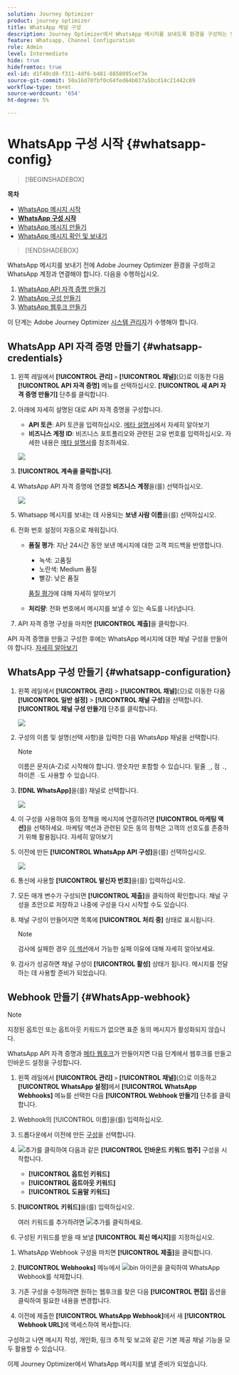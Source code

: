 ```yaml
---
solution: Journey Optimizer
product: journey optimizer
title: WhatsApp 채널 구성
description: Journey Optimizer에서 WhatsApp 메시지를 보내도록 환경을 구성하는 방법에 대해 알아봅니다
feature: Whatsapp, Channel Configuration
role: Admin
level: Intermediate
hide: true
hidefromtoc: true
exl-id: d1f40cd8-f311-4df6-b401-8858095cef3e
source-git-commit: 50a16d70fbf0c64fed64b037a5bcd14c21442c89
workflow-type: tm+mt
source-wordcount: '654'
ht-degree: 5%

---
```


# WhatsApp 구성 시작 {#whatsapp-config}

>[!BEGINSHADEBOX]

**목차**

* [WhatsApp 메시지 시작](get-started-whatsapp.md)
* **[WhatsApp 구성 시작](whatsapp-configuration.md)**
* [WhatsApp 메시지 만들기](create-whatsapp.md)
* [WhatsApp 메시지 확인 및 보내기](send-whatsapp.md)

>[!ENDSHADEBOX]

WhatsApp 메시지를 보내기 전에 Adobe Journey Optimizer 환경을 구성하고 WhatsApp 계정과 연결해야 합니다. 다음을 수행하십시오.

1. [WhatsApp API 자격 증명 만들기](#WhatsApp-credentials)
1. [WhatsApp 구성 만들기](#WhatsApp-configuration)
1. [WhatsApp 웹후크 만들기](#WhatsApp-webhook)


이 단계는 Adobe Journey Optimizer [시스템 관리자](../start/path/administrator.md)가 수행해야 합니다.

## WhatsApp API 자격 증명 만들기 {#whatsapp-credentials}

1. 왼쪽 레일에서 **[!UICONTROL 관리]** `>` **[!UICONTROL 채널]**(으)로 이동한 다음 **[!UICONTROL API 자격 증명]** 메뉴를 선택하십시오. **[!UICONTROL 새 API 자격 증명 만들기]** 단추를 클릭합니다.

1. 아래에 자세히 설명된 대로 API 자격 증명을 구성합니다.

   * **API 토큰**: API 토큰을 입력하십시오. [메타 설명서](https://developers.facebook.com/docs/facebook-login/guides/access-tokens/)에서 자세히 알아보기
   * **비즈니스 계정 ID**: 비즈니스 포트폴리오와 관련된 고유 번호를 입력하십시오. 자세한 내용은 [메타 설명서](https://www.facebook.com/business/help/1181250022022158?id=180505742745347)를 참조하세요.

   ![](assets/whatsapp-api.png)

1. **[!UICONTROL 계속을 클릭합니다]**.

1. WhatsApp API 자격 증명에 연결할 **비즈니스 계정**&#x200B;을(를) 선택하십시오.

   ![](assets/whatsapp-api-2.png)

1. Whatsapp 메시지를 보내는 데 사용되는 **보낸 사람 이름**&#x200B;을(를) 선택하십시오.

1. 전화 번호 설정이 자동으로 채워집니다.

   * **품질 평가**: 지난 24시간 동안 보낸 메시지에 대한 고객 피드백을 반영합니다.
      * 녹색: 고품질
      * 노란색: Medium 품질
      * 빨강: 낮은 품질

     [품질 평가](https://www.facebook.com/business/help/766346674749731#)에 대해 자세히 알아보기

   * **처리량**: 전화 번호에서 메시지를 보낼 수 있는 속도를 나타냅니다.

1. API 자격 증명 구성을 마치면 **[!UICONTROL 제출]**&#x200B;을 클릭합니다.

API 자격 증명을 만들고 구성한 후에는 WhatsApp 메시지에 대한 채널 구성을 만들어야 합니다. [자세히 알아보기](#whatsapp-configuration)

## WhatsApp 구성 만들기 {#whatsapp-configuration}

1. 왼쪽 레일에서 **[!UICONTROL 관리]** > **[!UICONTROL 채널]**(으)로 이동한 다음 **[!UICONTROL 일반 설정]** > **[!UICONTROL 채널 구성]**&#x200B;을 선택합니다. **[!UICONTROL 채널 구성 만들기]** 단추를 클릭합니다.

   ![](assets/whatsapp-config-1.png)

1. 구성의 이름 및 설명(선택 사항)을 입력한 다음 WhatsApp 채널을 선택합니다.

   >[!NOTE]
   >
   > 이름은 문자(A-Z)로 시작해야 합니다. 영숫자만 포함할 수 있습니다. 밑줄 `_`, 점 `.`, 하이픈 `-`도 사용할 수 있습니다.

1. **[!DNL WhatsApp]**&#x200B;을(를) 채널로 선택합니다.

   ![](assets/whatsapp-config-2.png)

1. 이 구성을 사용하여 동의 정책을 메시지에 연결하려면 **[!UICONTROL 마케팅 액션]**&#x200B;을 선택하세요. 마케팅 액션과 관련된 모든 동의 정책은 고객의 선호도를 존중하기 위해 활용됩니다. 자세히 알아보기

1. 이전에 만든 **[!UICONTROL WhatsApp API 구성]**&#x200B;을(를) 선택하십시오.

   ![](assets/whatsapp-config-3.png)

1. 통신에 사용할 **[!UICONTROL 발신자 번호]**&#x200B;을(를) 입력하십시오.

1. 모든 매개 변수가 구성되면 **[!UICONTROL 제출]**&#x200B;을 클릭하여 확인합니다. 채널 구성을 초안으로 저장하고 나중에 구성을 다시 시작할 수도 있습니다.

1. 채널 구성이 만들어지면 목록에 **[!UICONTROL 처리 중]** 상태로 표시됩니다.

   >[!NOTE]
   >
   >검사에 실패한 경우 [이 섹션](../configuration/channel-surfaces.md)에서 가능한 실패 이유에 대해 자세히 알아보세요.

1. 검사가 성공하면 채널 구성이 **[!UICONTROL 활성]** 상태가 됩니다. 메시지를 전달하는 데 사용할 준비가 되었습니다.

## Webhook 만들기 {#WhatsApp-webhook}

>[!NOTE]
>
>지정된 옵트인 또는 옵트아웃 키워드가 없으면 표준 동의 메시지가 활성화되지 않습니다.

WhatsApp API 자격 증명과 [메타 웹후크](https://developers.facebook.com/docs/whatsapp/webhooks/)가 만들어지면 다음 단계에서 웹후크를 만들고 인바운드 설정을 구성합니다.

1. 왼쪽 레일에서 **[!UICONTROL 관리]** `>` **[!UICONTROL 채널]**(으)로 이동하고 **[!UICONTROL WhatsApp 설정]**&#x200B;에서 **[!UICONTROL WhatsApp Webhooks]** 메뉴를 선택한 다음 **[!UICONTROL Webhook 만들기]** 단추를 클릭합니다.

1. Webhook의 [!UICONTROL 이름]을(를) 입력하십시오.

1. 드롭다운에서 이전에 만든 [구성](#whatsapp-configuration)을 선택합니다.

1. ![추가](assets/do-not-localize/Smock_AddCircle_18_N.svg)를 클릭하여 다음과 같은 **[!UICONTROL 인바운드 키워드 범주]** 구성을 시작합니다.

   * **[!UICONTROL 옵트인 키워드]**
   * **[!UICONTROL 옵트아웃 키워드]**
   * **[!UICONTROL 도움말 키워드]**

1. **[!UICONTROL 키워드]**&#x200B;을(를) 입력하십시오.

   여러 키워드를 추가하려면 ![추가](assets/do-not-localize/Smock_AddCircle_18_N.svg)를 클릭하세요.

1. 구성된 키워드를 받을 때 보낼 **[!UICONTROL 회신 메시지]**&#x200B;를 지정하십시오.

<!--
1. Click **[!UICONTROL View payload editor]** to validate and customize your request payloads. 
    
    You can dynamically personalize your payload using profile attributes, and ensure accurate data is sent for processing and response generation with the help of built-in helper functions.
-->

1. WhatsApp Webhook 구성을 마치면 **[!UICONTROL 제출]**&#x200B;을 클릭합니다.

1. **[!UICONTROL Webhooks]** 메뉴에서 ![bin 아이콘](assets/do-not-localize/Smock_Delete_18_N.svg)을 클릭하여 WhatsApp Webhook를 삭제합니다.

1. 기존 구성을 수정하려면 원하는 웹후크를 찾은 다음 **[!UICONTROL 편집]** 옵션을 클릭하여 필요한 내용을 변경합니다.

1. 이전에 제출한 **[!UICONTROL WhatsApp Webhook]**&#x200B;에서 새 **[!UICONTROL Webhook URL]**&#x200B;에 액세스하여 복사합니다.

구성하고 나면 메시지 작성, 개인화, 링크 추적 및 보고와 같은 기본 제공 채널 기능을 모두 활용할 수 있습니다.

이제 Journey Optimizer에서 WhatsApp 메시지를 보낼 준비가 되었습니다.
